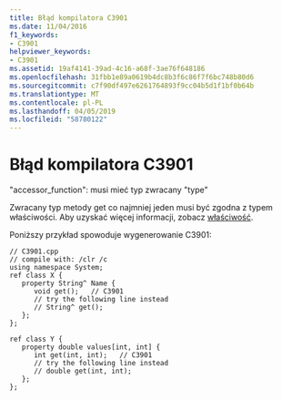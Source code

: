 ```yaml
---
title: Błąd kompilatora C3901
ms.date: 11/04/2016
f1_keywords:
- C3901
helpviewer_keywords:
- C3901
ms.assetid: 19af4141-39ad-4c16-a68f-3ae76f648186
ms.openlocfilehash: 31fbb1e89a0619b4dc8b3f6c86f7f6bc748b80d6
ms.sourcegitcommit: c7f90df497e6261764893f9cc04b5d1f1bf0b64b
ms.translationtype: MT
ms.contentlocale: pl-PL
ms.lasthandoff: 04/05/2019
ms.locfileid: "58780122"
---
```

# <a name="compiler-error-c3901"></a>Błąd kompilatora C3901

"accessor_function": musi mieć typ zwracany "type"

Zwracany typ metody get co najmniej jeden musi być zgodna z typem właściwości. Aby uzyskać więcej informacji, zobacz [właściwość](../../extensions/property-cpp-component-extensions.md).

Poniższy przykład spowoduje wygenerowanie C3901:

```
// C3901.cpp
// compile with: /clr /c
using namespace System;
ref class X {
   property String^ Name {
      void get();   // C3901
      // try the following line instead
      // String^ get();
   };
};

ref class Y {
   property double values[int, int] {
      int get(int, int);   // C3901
      // try the following line instead
      // double get(int, int);
   };
};
```